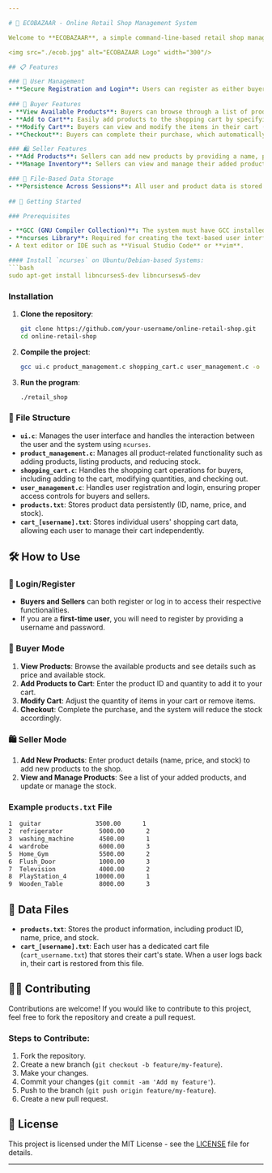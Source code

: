 ```yaml
---

# 🛒 ECOBAZAAR - Online Retail Shop Management System

Welcome to **ECOBAZAAR**, a simple command-line-based retail shop management system implemented in C. This system allows users to register, log in, and either sell or buy products. It features a text-based user interface (TUI) using the `ncurses` library and stores data in files, making it lightweight and easy to manage without a database.

<img src="./ecob.jpg" alt="ECOBAZAAR Logo" width="300"/>

## 📋 Features

### 👥 User Management
- **Secure Registration and Login**: Users can register as either buyers or sellers and securely log in with their credentials.
  
### 🛒 Buyer Features
- **View Available Products**: Buyers can browse through a list of products with detailed information (ID, name, price, and stock).
- **Add to Cart**: Easily add products to the shopping cart by specifying the product ID and quantity.
- **Modify Cart**: Buyers can view and modify the items in their cart (increase, decrease, or remove items).
- **Checkout**: Buyers can complete their purchase, which automatically updates product stock.

### 🛍️ Seller Features
- **Add Products**: Sellers can add new products by providing a name, price, and stock quantity.
- **Manage Inventory**: Sellers can view and manage their added products, including updating stock levels and removing products.

### 📂 File-Based Data Storage
- **Persistence Across Sessions**: All user and product data is stored in text files (`products.txt` for products and `cart_[username].txt` for cart data), ensuring that information persists across sessions.
  
## 🚀 Getting Started

### Prerequisites

- **GCC (GNU Compiler Collection)**: The system must have GCC installed to compile the C files.
- **ncurses Library**: Required for creating the text-based user interface (TUI).
- A text editor or IDE such as **Visual Studio Code** or **vim**.

#### Install `ncurses` on Ubuntu/Debian-based Systems:
```bash
sudo apt-get install libncurses5-dev libncursesw5-dev
```

### Installation

1. **Clone the repository**:
   ```bash
   git clone https://github.com/your-username/online-retail-shop.git
   cd online-retail-shop
   ```

2. **Compile the project**:
   ```bash
   gcc ui.c product_management.c shopping_cart.c user_management.c -o retail_shop -lncurses
   ```

3. **Run the program**:
   ```bash
   ./retail_shop
   ```

### 📂 File Structure

- **`ui.c`**: Manages the user interface and handles the interaction between the user and the system using `ncurses`.
- **`product_management.c`**: Manages all product-related functionality such as adding products, listing products, and reducing stock.
- **`shopping_cart.c`**: Handles the shopping cart operations for buyers, including adding to the cart, modifying quantities, and checking out.
- **`user_management.c`**: Handles user registration and login, ensuring proper access controls for buyers and sellers.
- **`products.txt`**: Stores product data persistently (ID, name, price, and stock).
- **`cart_[username].txt`**: Stores individual users' shopping cart data, allowing each user to manage their cart independently.

## 🛠️ How to Use

### 👤 Login/Register

- **Buyers and Sellers** can both register or log in to access their respective functionalities.
- If you are a **first-time user**, you will need to register by providing a username and password.

### 🛒 Buyer Mode
1. **View Products**: Browse the available products and see details such as price and available stock.
2. **Add Products to Cart**: Enter the product ID and quantity to add it to your cart.
3. **Modify Cart**: Adjust the quantity of items in your cart or remove items.
4. **Checkout**: Complete the purchase, and the system will reduce the stock accordingly.

### 🛍️ Seller Mode
1. **Add New Products**: Enter product details (name, price, and stock) to add new products to the shop.
2. **View and Manage Products**: See a list of your added products, and update or manage the stock.

### Example `products.txt` File

```txt
1  guitar               3500.00      1
2  refrigerator          5000.00      2
3  washing_machine       4500.00      1
4  wardrobe              6000.00      3
5  Home_Gym              5500.00      2
6  Flush_Door            1000.00      3
7  Television            4000.00      2
8  PlayStation_4        10000.00      1
9  Wooden_Table          8000.00      3
```

## 📂 Data Files

- **`products.txt`**: Stores the product information, including product ID, name, price, and stock.
- **`cart_[username].txt`**: Each user has a dedicated cart file (`cart_username.txt`) that stores their cart's state. When a user logs back in, their cart is restored from this file.

## 👨‍💻 Contributing

Contributions are welcome! If you would like to contribute to this project, feel free to fork the repository and create a pull request.

### Steps to Contribute:
1. Fork the repository.
2. Create a new branch (`git checkout -b feature/my-feature`).
3. Make your changes.
4. Commit your changes (`git commit -am 'Add my feature'`).
5. Push to the branch (`git push origin feature/my-feature`).
6. Create a new pull request.

## 📝 License

This project is licensed under the MIT License - see the [LICENSE](LICENSE) file for details.

---
```

